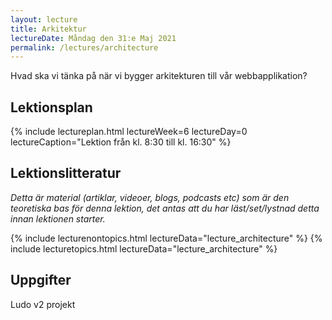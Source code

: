 ```yaml
---
layout: lecture
title: Arkitektur
lectureDate: Måndag den 31:e Maj 2021
permalink: /lectures/architecture
---
```


Hvad ska vi tänka på när vi bygger arkitekturen till vår webbapplikation?

## Lektionsplan

{% include lectureplan.html lectureWeek=6 lectureDay=0 lectureCaption="Lektion från kl. 8:30 till kl. 16:30" %}

## Lektionslitteratur
*Detta är material (artiklar, videoer, blogs, podcasts etc) som är den teoretiska bas för denna lektion, det antas att du har läst/set/lystnad detta innan lektionen starter.*

{% include lecturenontopics.html lectureData="lecture_architecture" %}
{% include lecturetopics.html lectureData="lecture_architecture" %}

## Uppgifter

Ludo v2 projekt